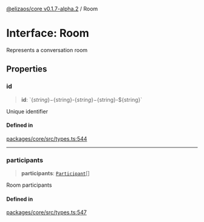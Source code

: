 [@elizaos/core v0.1.7-alpha.2](../index.md) / Room

# Interface: Room

Represents a conversation room

## Properties

### id

> **id**: \`$\{string\}-$\{string\}-$\{string\}-$\{string\}-$\{string\}\`

Unique identifier

#### Defined in

[packages/core/src/types.ts:544](https://github.com/elizaos/eliza/blob/main/packages/core/src/types.ts#L544)

***

### participants

> **participants**: [`Participant`](Participant.md)[]

Room participants

#### Defined in

[packages/core/src/types.ts:547](https://github.com/elizaos/eliza/blob/main/packages/core/src/types.ts#L547)
